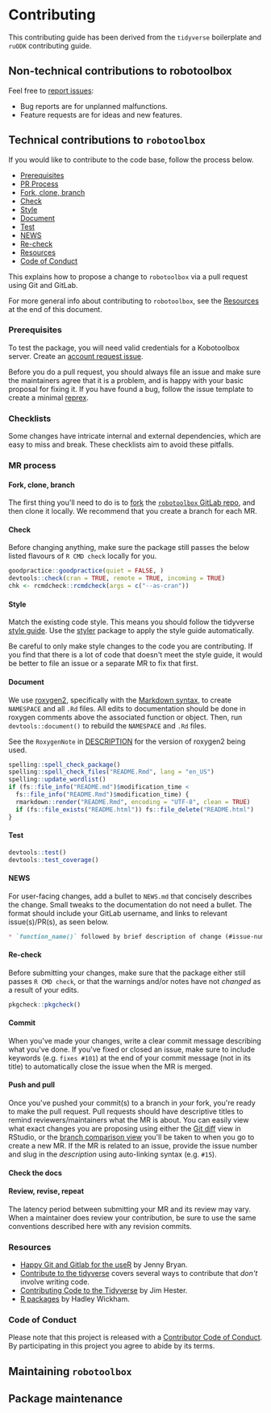 # Contributing
This contributing guide has been derived from the `tidyverse` boilerplate and `ruODK` contributing guide.

## Non-technical contributions to robotoolbox
Feel free to [report issues](https://gitlabcom/dickoa/robotoolbox/issues):

* Bug reports are for unplanned malfunctions.
* Feature requests are for ideas and new features.

## Technical contributions to `robotoolbox`

If you would like to contribute to the code base, follow the process below.

*  [Prerequisites](#prerequisites)
*  [PR Process](#pr-process)
  *  [Fork, clone, branch](#fork-clone-branch)
  *  [Check](#check)
  *  [Style](#style)
  *  [Document](#document)
  *  [Test](#test)
  *  [NEWS](#news)
  *  [Re-check](#re-check)
*   [Resources](#resources)
*   [Code of Conduct](#code-of-conduct)

This explains how to propose a change to `robotoolbox` via a pull request using
Git and GitLab.

For more general info about contributing to `robotoolbox`, see the
[Resources](#resources) at the end of this document.

### Prerequisites
To test the package, you will need valid credentials for a Kobotoolbox server.
Create an [account request issue](https://gitlab.com/ropensci/robotoolbox/issues/new/choose).

Before you do a pull request, you should always file an issue and make sure
the maintainers agree that it is a problem, and is happy with your basic proposal
for fixing it.
If you have found a bug, follow the issue template to create a minimal
[reprex](https://www.tidyverse.org/help/#reprex).

### Checklists
Some changes have intricate internal and external dependencies, which are easy
to miss and break. These checklists aim to avoid these pitfalls.

### MR process

#### Fork, clone, branch

The first thing you'll need to do is to [fork](https://docs.gitlab.com/ee/user/project/repository/forking_workflow.html) the [`robotoolbox` GitLab repo](https://gitlab.com/dickoa/robotoolbox), and
then clone it locally. We recommend that you create a branch for each MR.

#### Check

Before changing anything, make sure the package still passes the below listed
flavours of `R CMD check` locally for you.

```r
goodpractice::goodpractice(quiet = FALSE, )
devtools::check(cran = TRUE, remote = TRUE, incoming = TRUE)
chk <- rcmdcheck::rcmdcheck(args = c("--as-cran"))
```

#### Style

Match the existing code style. This means you should follow the tidyverse
[style guide](http://style.tidyverse.org). Use the
[styler](https://CRAN.R-project.org/package=styler) package to apply the style
guide automatically.

Be careful to only make style changes to the code you are contributing. If you
find that there is a lot of code that doesn't meet the style guide, it would be
better to file an issue or a separate MR to fix that first.

#### Document

We use [roxygen2](https://cran.r-project.org/package=roxygen2), specifically with the
[Markdown syntax](https://cran.r-project.org/web/packages/roxygen2/vignettes/markdown.html),
to create `NAMESPACE` and all `.Rd` files. All edits to documentation
should be done in roxygen comments above the associated function or
object. Then, run `devtools::document()` to rebuild the `NAMESPACE` and `.Rd`
files.

See the `RoxygenNote` in [DESCRIPTION](DESCRIPTION) for the version of
roxygen2 being used.

```r
spelling::spell_check_package()
spelling::spell_check_files("README.Rmd", lang = "en_US")
spelling::update_wordlist()
if (fs::file_info("README.md")$modification_time <
  fs::file_info("README.Rmd")$modification_time) {
  rmarkdown::render("README.Rmd", encoding = "UTF-8", clean = TRUE)
  if (fs::file_exists("README.html")) fs::file_delete("README.html")
}
```

#### Test

```r
devtools::test()
devtools::test_coverage()
```

#### NEWS

For user-facing changes, add a bullet to `NEWS.md` that concisely describes
the change. Small tweaks to the documentation do not need a bullet. The format
should include your GitLab username, and links to relevant issue(s)/PR(s), as
seen below.

```md
* `function_name()` followed by brief description of change (#issue-num, @your-gitlab-user-name)
```

#### Re-check

Before submitting your changes, make sure that the package either still
passes `R CMD check`, or that the warnings and/or notes have not _changed_
as a result of your edits.

```r
pkgcheck::pkgcheck()
```

#### Commit

When you've made your changes, write a clear commit message describing what
you've done. If you've fixed or closed an issue, make sure to include keywords
(e.g. `fixes #101`) at the end of your commit message (not in its
title) to automatically close the issue when the MR is merged.

#### Push and pull

Once you've pushed your commit(s) to a branch in _your_ fork, you're ready to
make the pull request. Pull requests should have descriptive titles to remind
reviewers/maintainers what the MR is about. You can easily view what exact
changes you are proposing using either the [Git diff](http://r-pkgs.had.co.nz/git.html#git-status)
view in RStudio, or the [branch comparison view](https://docs.gitlab.com/ee/user/project/merge_requests/creating_merge_requests.html)
you'll be taken to when you go to create a new MR. If the MR is related to an
issue, provide the issue number and slug in the _description_ using
auto-linking syntax (e.g. `#15`).

#### Check the docs

#### Review, revise, repeat

The latency period between submitting your MR and its review may vary.
When a maintainer does review your contribution, be sure to use the same
conventions described here with any revision commits.

### Resources

*  [Happy Git and Gitlab for the useR](http://happygitwithr.com/) by Jenny Bryan.
*  [Contribute to the tidyverse](https://www.tidyverse.org/contribute/) covers
   several ways to contribute that _don't_ involve writing code.
*  [Contributing Code to the Tidyverse](http://www.jimhester.com/2017/08/08/contributing/) by Jim Hester.
*  [R packages](http://r-pkgs.had.co.nz/) by Hadley Wickham.

### Code of Conduct

Please note that this project is released with a [Contributor Code of
Conduct](CODE_OF_CONDUCT.md). By participating in this project you agree to
abide by its terms.

## Maintaining `robotoolbox`

## Package maintenance
